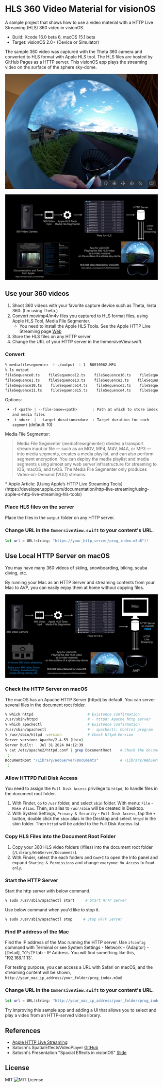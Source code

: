 # HLS 360 Video Material for visionOS

A sample project that shows how to use a video material with a HTTP Live Streaming (HLS) 360 video in visionOS.

- Build: Xcode 16.0 beta 6, macOS 15.1 beta
- Target: visionOS 2.0+ (Device or Simulator)

The sample 360 video was captured with the Theta 360 camera and converted to HLS format with Apple HLS tool.
The HLS files are hosted by GitHub Pages as a HTTP server.
This visionOS app plays the streaming video on the surface of the sphere sky-dome.

![Image](Assets/hls360bike.jpg)

![Image](Assets/overview1600.jpg)

## Use your 360 videos

1. Shoot 360 videos with your favorite capture device such as Theta, Insta 360. (I'm using Theta.)
1. Convert mov/mp4/m4v files you captured to HLS format files, using Apple HLS Tool, Media File Segmenter.
    - You need to install the Apple HLS Tools. See the Apple HTTP Live Streaming page [Web](https://developer.apple.com/streaming/)
1. Store the HLS files on any HTTP server.
1. Change the URL of your HTTP server in the ImmersiveView.swift.

### Convert

```bash
% mediafilesegmenter -f ./output -t 1  R0010062.MP4
% ls output
fileSequence0.ts    fileSequence12.ts    fileSequence16.ts    fileSequence5.ts    fileSequence9.ts
fileSequence1.ts    fileSequence13.ts    fileSequence2.ts    fileSequence6.ts    iframe_index.m3u8
fileSequence10.ts    fileSequence14.ts    fileSequence3.ts    fileSequence7.ts    prog_index.m3u8
fileSequence11.ts    fileSequence15.ts    fileSequence4.ts    fileSequence8.ts
```

Options:

- `-f <path> | --file-base=<path>       : Path at which to store index and media files`
- `-t <dur>  | --target-duration=<dur>  : Target duration for each segment` (default: 10)

Media File Segmenter:

<blockquote>
Media File Segmenter (mediafilesegmenter) divides a transport stream input or file — such as an MOV, MP4, M4V, M4A, or MP3 — into media segments, creates a media playlist, and can also perform segment encryption. You can deploy the media playlist and media segments using almost any web server infrastructure for streaming to iOS, macOS, and tvOS. The Media File Segmenter only produces Video-on-Demand (VOD) streams.</blockquote>
* Apple Article: [Using Apple’s HTTP Live Streaming Tools](https://developer.apple.com/documentation/http-live-streaming/using-apple-s-http-live-streaming-hls-tools)

### Place HLS files on the server

Place the files in the `output` folder on any HTTP server.

### Change URL in the `ImmersiveView.swift` to your content's URL.

```swift
let url = URL(string: "https://your_http_server/prog_index.m3u8")!
```

## Use Local HTTP Server on macOS

You may have many 360 videos of skiing, snowboarding, biking, scuba diving, etc.

By running your Mac as an HTTP Server and streaming contents from your Mac to AVP,
you can easily enjoy them at home without copying files.

![Image](Assets/localhttpd1600.jpg)

### Check the HTTP Server on macOS

The macOS has an Apache HTTP Server (httpd) by default.
You can server several files in the document root folder.

```bash
% which httpd                         # Existence confirmation
/usr/sbin/httpd                       # - httpd: Apache http server
% which apachectl                     # Existence confirmation
/usr/sbin/apachectl                   # - apachectl: Control program
% /usr/sbin/httpd -version            # Check httpd Version
Server version: Apache/2.4.59 (Unix)
Server built:   Jul 31 2024 04:12:39
% cat /etc/apache2/httpd.conf | grep DocumentRoot    # Check the document root
 :
DocumentRoot "/Library/WebServer/Documents"          # /Library/WebServer/Documents
 :
```

### Allow HTTPD Full Disk Access

You need to assign the `Full Disk Access` privilege to `httpd`, to handle files in the document root folder.

1. With Finder, `Go` to `/usr` folder, and select `sbin` folder. With menu: `File` - `Make Alias`. Then, an alias to `/usr/sbin` will be created in Desktop.
2. With System Settings, `Privacy & Security` - `Full Disk Access`, tap the `+` button, double click the `sbin` alias in the Desktop and select `httpd` in the sbin folder. Then `httpd` will be added to the Full Disk Access list.

### Copy HLS Files into the Document Root Folder

1. Copy your 360 HLS video folders (/files) into the document root folder (`/Library/WebServer/Documents`).
2. With Finder, select the each folders and `Cmd+I` to open the Info panel and expand `Sharing & Permissions` and change `everyone`: `No Access` to `Read only`.

### Start the HTTP Server

Start the http server with below command.

```bash
% sudo /usr/sbin/apachectl start     # Start HTTP Server
```

Use below command when you'd like to stop it.

```bash
% sudo /usr/sbin/apachectl stop     # Stop HTTP Server
```

### Find IP address of the Mac

Find the IP address of the Mac running the HTTP server. Use `ifconfig` command with Terminal or see System Settings - Network - {Adaptor} - [Detail], `TCP/IP` tab - IP Address. You will find something like this, '192.168.11.13'.

For testing purpose, you can access a URL with Safari on macOS, and the streaming content will be shown,
`http://your_mac_ip_address/your_folder/prog_index.m3u8`

### Change URL in the `ImmersiveView.swift` to your content's URL.

```swift
let url = URL(string: "http://your_mac_ip_address/your_folder/prog_index.m3u8")!
```

Try improving this sample app and adding a UI that allows you to select and play a video from an HTTP-served video library.



## References

- [Apple HTTP Live Streaming](https://developer.apple.com/streaming/)
- Satoshi's SpatialEffectsVideoPlayer [GitHub](https://github.com/satoshi0212/SpatialEffectsVideoPlayer)
- Satoshi's Presentation "Spacial Effects in visionOS" [Slide](https://www.docswell.com/s/satoshi0212/5L1L8D-2024-08-24-135302)

## License

MIT ![MIT License](http://img.shields.io/badge/license-MIT-blue.svg?style=flat)
